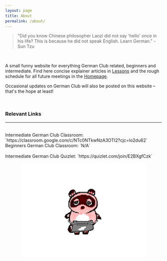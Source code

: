 ```yaml
---
layout: page
title: About
permalink: /about/
---
```


> "Did you know Chinese philosopher Laozi did not say 'hello' once in his life? This is because he did not speak English. Learn German." - Sun Tzu

<br/>

A small funny website for everything German Club related, beginners and intermediate. Find here concise explainer articles in [Lessons](/lessons/) and the rough schedule for all future meetings in the [Homepage](/).

Occasional updates on German Club will also be posted on this website – that's the hope at least!

<br/>

### Relevant Links
---
<br/>
Intermediate German Club Classroom: `https://classroom.google.com/c/NTc0NTkwNzA3OTI2?cjc=lo2du62`  
Beginners German Club Classroom: `N/A`
<br/><br/>
Intermediate German Club Quizlet: `https://quizlet.com/join/E2BXgfCzk`

<br/>
<p align="center">
  <img src="/assets/images/tomonok.gif" alt="hey! stop hovering over my image >:(" width="400"/>
</p>


